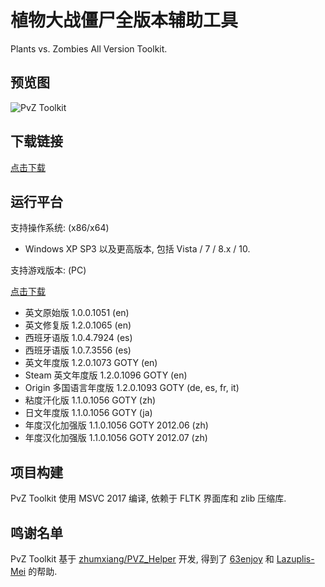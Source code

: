 
# 植物大战僵尸全版本辅助工具

Plants vs. Zombies All Version Toolkit.

## 预览图

![PvZ Toolkit](https://github.com/lmintlcx/pvztoolkit/raw/master/img/ptk.gif)

## 下载链接

[点击下载](https://pvz.lmintlcx.com/toolkit/)

## 运行平台

支持操作系统: (x86/x64)

- Windows XP SP3 以及更高版本, 包括 Vista / 7 / 8.x / 10.

支持游戏版本: (PC)

[点击下载](https://pvz.lmintlcx.com/download/)

- 英文原始版 1.0.0.1051 (en)
- 英文修复版 1.2.0.1065 (en)
- 西班牙语版 1.0.4.7924 (es)
- 西班牙语版 1.0.7.3556 (es)
- 英文年度版 1.2.0.1073 GOTY (en)
- Steam 英文年度版 1.2.0.1096 GOTY (en)
- Origin 多国语言年度版 1.2.0.1093 GOTY (de, es, fr, it)
- 粘度汗化版 1.1.0.1056 GOTY (zh)
- 日文年度版 1.1.0.1056 GOTY (ja)
- 年度汉化加强版 1.1.0.1056 GOTY 2012.06 (zh)
- 年度汉化加强版 1.1.0.1056 GOTY 2012.07 (zh)

## 项目构建

PvZ Toolkit 使用 MSVC 2017 编译, 依赖于 FLTK 界面库和 zlib 压缩库.

## 鸣谢名单

PvZ Toolkit 基于 [zhumxiang/PVZ_Helper](https://github.com/zhumxiang/PVZ_Helper) 开发, 得到了 [63enjoy](https://github.com/63enjoy) 和 [Lazuplis-Mei](https://github.com/Lazuplis-Mei) 的帮助.
